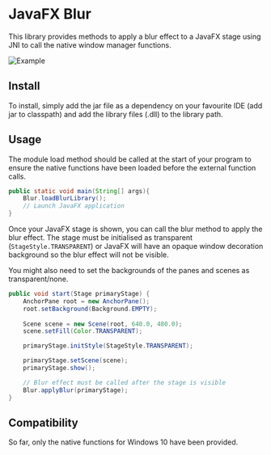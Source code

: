 # JavaFX Blur
This library provides methods to apply a blur effect to a JavaFX stage using JNI to call the native window manager functions.

![Example](https://i.imgur.com/UD0U9sa.gifv)

## Install
To install, simply add the jar file as a dependency on your favourite IDE (add jar to classpath) and add the library files (.dll) to the library path.

## Usage
The module load method should be called at the start of your program to ensure the native functions have been loaded before the external function calls.

```java
public static void main(String[] args){
    Blur.loadBlurLibrary();
    // Launch JavaFX application
}
```

Once your JavaFX stage is shown, you can call the blur method to apply the blur effect. The stage must be initialised as transparent (`StageStyle.TRANSPARENT`) or JavaFX will have an opaque window decoration background so the blur effect will not be visible.

You might also need to set the backgrounds of the panes and scenes as transparent/none.
```java
public void start(Stage primaryStage) {
    AnchorPane root = new AnchorPane();
    root.setBackground(Background.EMPTY);
    
    Scene scene = new Scene(root, 640.0, 480.0);
    scene.setFill(Color.TRANSPARENT);

    primaryStage.initStyle(StageStyle.TRANSPARENT);

    primaryStage.setScene(scene);
    primaryStage.show();

    // Blur effect must be called after the stage is visible
    Blur.applyBlur(primaryStage);
}
```

## Compatibility
So far, only the native functions for Windows 10 have been provided.